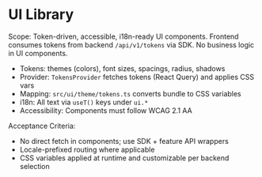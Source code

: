 # UI Library

Scope: Token-driven, accessible, i18n-ready UI components. Frontend consumes
tokens from backend `/api/v1/tokens` via SDK. No business logic in UI
components.

- Tokens: themes (colors), font sizes, spacings, radius, shadows
- Provider: `TokensProvider` fetches tokens (React Query) and applies CSS vars
- Mapping: `src/ui/theme/tokens.ts` converts bundle to CSS variables
- i18n: All text via `useT()` keys under `ui.*`
- Accessibility: Components must follow WCAG 2.1 AA

Acceptance Criteria:

- No direct fetch in components; use SDK + feature API wrappers
- Locale-prefixed routing where applicable
- CSS variables applied at runtime and customizable per backend selection
